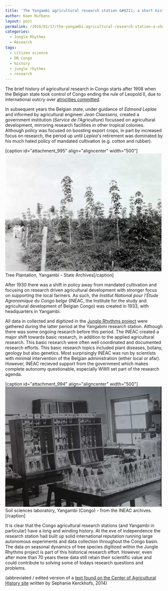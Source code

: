 ```yaml
---
title: 'The Yangambi agricultural research station &#8211; a short history'
author: Koen Hufkens
layout: post
permalink: /2016/01/17/the-yangambi-agricultural-research-station-a-short-history/
categories:
  - Jungle Rhythms
  - Research
tags:
  - citizen science
  - DR Congo
  - history
  - jungle rhythms
  - research
---
```

The brief history of agricultural research in Congo starts after 1908 when the Belgian state took control of Congo ending the rule of Leopold II, due to international outcry over <a href="https://en.wikipedia.org/wiki/Leopold_II_of_Belgium#Criticism_of_his_rule">atrocities committed</a>.

In subsequent years the Belgian state, under guidance of<em> Edmond Leplae</em> and informed by agricultural engineer <em>Jean Claessens</em>, created a government institution (<em>Service de l'Agriculture</em>) focussed on agricultural development, mirroring research facilities in other tropical colonies. Although policy was focused on boosting export crops, in part by increased focus on research, the period up until <em>Leplea</em>'s retirement was dominated by his much hated policy of mandated cultivation (e.g. cotton and rubber).

[caption id="attachment_995" align="aligncenter" width="500"]<a href="/uploads/2016/01/848_00008224_THUMBNAIL.jpg" rel="attachment wp-att-995"><img class="size-full wp-image-995" src="/uploads/2016/01/848_00008224_THUMBNAIL.jpg" alt="Tree Plantation, Yangambi - State Archives" width="500" height="377" /></a> Tree Plantation, Yangambi - State Archives[/caption]

After 1930 there was a shift in policy away from mandated cultivation and focusing on research driven agricultural development with stronger focus on supporting the local farmers. As such, the <em>Institut National pour l’Étude Agronomique du Congo belge</em> (INÉAC, the Institute for the study and agricultural development of Belgian Congo) was created in 1933, with headquarters in Yangambi.

All data in collected and digitized in the <a href="http://junglerhythms.org/">Jungle Rhythms project</a> were gathered during the latter period at the Yangabmi research station. Although there was some ongoing research before this period. The INÉAC created a major shift towards basic research, in addition to the applied agricultural research. This basic research were often well coordinated and documented research efforts. This basic research topics included plant diseases, botany, geology but also genetics. Most surprisingly INÉAC was run by scientists with minimal intervention of the Belgian administration (either local or afar). However, INÉAC recieved support from the government which makes complete autonomy questionable, especially WWII set part of the research agenda.

[caption id="attachment_994" align="aligncenter" width="500"]<a href="/uploads/2016/01/852_00008228_THUMBNAIL.jpg" rel="attachment wp-att-994"><img class="size-full wp-image-994" src="/uploads/2016/01/852_00008228_THUMBNAIL.jpg" alt="Soil sciences laboratory, Yangambi (Congo) - from the INEAC archives." width="500" height="384" /></a> Soil sciences laboratory, Yangambi (Congo) - from the INEAC archives.[/caption]

It is clear that the Congo agricultural research stations (and Yangambi in particular) have a long and winding history. At the eve of independence the research station had built up solid international reputation running large autonomous experiments and data collection throughout the Congo basin. The data on seasonal dynamics of tree species digitized within the Jungle Rhythms project is part of this historical research effort. However, even after more than 70 years these data still retain their scientific value and could contribute to solving some of todays research questions and problems.

(abbreviated / edited version of a <a href="http://www.hetvirtueleland.be/cag/exhibits/show/belgisch_congo">text found on the Center of Agricultural History site</a> written by Sephanie Kerckhofs, 2014)

&nbsp;

&nbsp;

&nbsp;

&nbsp;

&nbsp;

&nbsp;

&nbsp;

&nbsp;